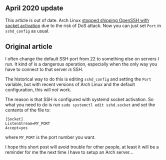<!--@
  title="Changing the SSH port on Arch Linux"
  published="2019-05-04 18:00:00"
  description = "Here is how to change the SSH port on an Arch Linux server with systemd."
  updated = "2020-04-07 10:40:00"
-->

## April 2020 update

This article is out of date. Arch Linux [stopped shipping OpenSSH with socket activation](https://bugs.archlinux.org/task/62248) due to the risk of DoS attack. Now you can just set `Port` in `sshd_config` as usual.

## Original article

I often change the default SSH port from 22 to something else on servers I run. It kind of is a dangerous operation, especially when the only way you have to connect to that server *is* SSH.

The historical way to do this is editing `sshd_config` and setting the `Port` variable, but with recent versions of Arch Linux and the default configuration, this will *not* work.

The reason is that SSH is configured with systemd socket activation. So what you need to do is run `sudo systemctl edit sshd.socket` and set the contents of the file to:

    [Socket]
    ListenStream=MY_PORT
    Accept=yes

where `MY_PORT` is the port number you want.

I hope this short post will avoid trouble for other people, at least it will be a reminder for me the next time I have to setup an Arch server...
